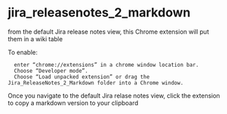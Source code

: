 # jira_releasenotes_2_markdown
from the default Jira release notes view, this Chrome extension will put them in a wiki table

  To enable:
  
      enter “chrome://extensions” in a chrome window location bar.
      Choose “Developer mode”.
      Choose “Load unpacked extension” or drag the Jira_ReleaseNotes_2_Markdown folder into a Chrome window.
  
  Once you navigate to the default Jira relase notes view, click the extension to copy a markdown version to your clipboard
